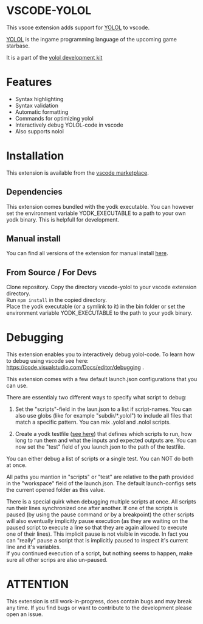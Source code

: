 # VSCODE-YOLOL

This vscoe extension adds support for [YOLOL](https://wiki.starbasegame.com/index.php/YOLOL) to vscode.

[YOLOL](https://wiki.starbasegame.com/index.php/YOLOL) is the ingame programming language of the upcoming game starbase.

It is a part of the [yolol development kit](https://github.com/dbaumgarten/yodk)

# Features
- Syntax highlighting
- Syntax validation
- Automatic formatting
- Commands for optimizing yolol
- Interactively debug YOLOL-code in vscode
- Also supports nolol

# Installation
This extension is available from the [vscode marketplace](https://marketplace.visualstudio.com/items?itemName=dbaumgarten.vscode-yolol).  

## Dependencies
This extension comes bundled with the yodk executable. You can however set the environment variable YODK_EXECUTABLE to a path to your own yodk binary. This is helpfull for development.

## Manual install
You can find all versions of the extension for manual install [here](https://github.com/dbaumgarten/yodk/releases).

## From Source / For Devs
Clone repository.
Copy the directory vscode-yolol to your vscode extension directory.  
Run ```npm install``` in the copied directory.  
Place the yodk executable (or a symlink to it) in the bin folder or set the environment variable YODK_EXECUTABLE to the path to your yodk binary.

# Debugging
This extension enables you to interactively debug yolol-code. To learn how to debug using vscode see here: https://code.visualstudio.com/Docs/editor/debugging .  

This extension comes with a few default launch.json configurations that you can use.  

There are essentialy two different ways to specify what script to debug:  

1. Set the "scripts"-field in the laun.json to a list if script-names. You can also use globs (like for example "subdir/*.yolol") to include all files that match a specific pattern. You can mix .yolol and .nolol scripts.  

2. Create a yodk testfile ([see here](/cli?id=testing)) that defines which scripts to run, how long to run them and what the inputs and expected outputs are. You can now set the "test" field of you launch.json to the path of the testfile.  

You can either debug a list of scripts or a single test. You can NOT do both at once.  

All paths you mantion in "scripts" or "test" are relative to the path provided in the "workspace" field of the launch.json. The default launch-configs sets the current opened folder as this value.  

There is a special quirk when debugging multiple scripts at once. All scripts run their lines synchronized one after another. If one of the scripts is paused (by using the pause command or by a breakpoint) the other scripts will also eventually implicitly pause execution (as they are waiting on the paused script to execute a line so that they are again allowed to execute one of their lines). This implicit pause is not visible in vscode. In fact you can "really" pause a script that is implicitly paused to inspect it's current line and it's variables.  
If you continued execution of a script, but nothing seems to happen, make sure all other scrips are also un-paused.

# ATTENTION
This extension is still work-in-progress, does contain bugs and may break any time.
If you find bugs or want to contribute to the development please open an issue.